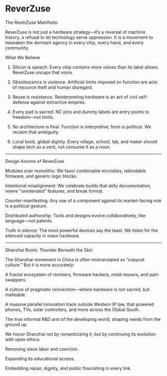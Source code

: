 # ReverZuse


The ReverZuse Manifesto

ReverZuse is not just a hardware strategy—it’s a reversal of machine history, a refusal to let technology serve oppression. It is a movement to reawaken the dormant agency in every chip, every hand, and every community.

What We Believe

1. Silicon is speech. Every chip contains more voices than its label allows. ReverZuse uncaps that voice.


2. Obsolescence is violence. Artificial limits imposed on function are acts of resource theft and human disregard.


3. Reuse is resistance. Reinterpreting hardware is an act of civil self-defense against extractive empires.


4. Every pad is sacred. NC pins and dummy labels are entry points to freedom—not limits.


5. No architecture is final. Function is interpretive; form is political. We reclaim that ambiguity.


6. Local tools, global dignity. Every village, school, lab, and maker should shape tech as a verb, not consume it as a noun.




---

Design Axioms of ReverZuse

Modules over monoliths: We favor combinable microdies, rebindable firmware, and generic logic blocks.

Intentional misalignment: We celebrate builds that defy documentation, rewire "unintended" features, and break format.

Counter-manifesting: Any use of a component against its market-facing role is a political gesture.

Distributed authorship: Tools and designs evolve collaboratively, like language—not patents.

Truth in silence: The most powerful devices say the least. We listen for the silenced capacity in mass hardware.



---

Shanzhai Roots: Thunder Beneath the Skin

The Shanzhai movement in China is often mistranslated as “copycat culture.” But it is more accurately:

A fractal ecosystem of remixers, firmware hackers, mold reusers, and part-swappers.

A culture of pragmatic reinvention—where hardware is not sacred, but malleable.

A massive parallel innovation track outside Western IP law, that powered phones, TVs, solar controllers, and more across the Global South.

The true informal R&D arm of the developing world, shaping needs from the ground up.


We honor Shanzhai not by romanticizing it, but by continuing its evolution with open ethics:

Removing slave labor and coercion.

Expanding its educational access.

Embedding repair, dignity, and public flourishing in every link.
